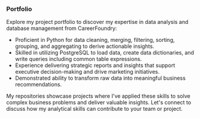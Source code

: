 ### Portfolio

Explore my project portfolio to discover my expertise in data analysis and database management from CareerFoundry:

- Proficient in Python for data cleaning, merging, filtering, sorting, grouping, and aggregating to derive actionable insights.
- Skilled in utilizing PostgreSQL to load data, create data dictionaries, and write queries including common table expressions.
- Experience delivering strategic reports and insights that support executive decision-making and drive marketing initiatives.
- Demonstrated ability to transform raw data into meaningful business recommendations.

My repositories showcase projects where I've applied these skills to solve complex business problems and deliver valuable insights. Let's connect to discuss how my analytical skills can contribute to your team or project.
